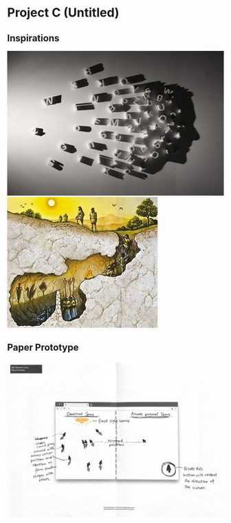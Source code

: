 # Project C (Untitled)

## Inspirations

![1](img/inspire-1.jpg)
![1](img/inspire-2.jpg)

## Paper Prototype
![paper-prototype](img/paper.png)
